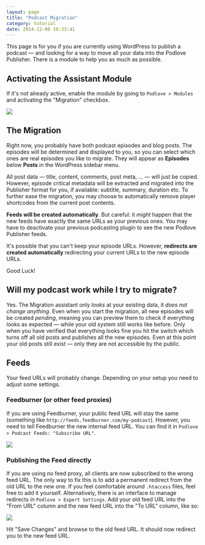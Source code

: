 ```yaml
---
layout: page
title: "Podcast Migration"
category: tutorial
date: 2014-12-08 10:33:41
---
```


This page is for you if you are currently using WordPress to publish a podcast — and looking for a way to move all your data into the Podlove Publisher. There is a module to help you as much as possible.

## Activating the Assistant Module

If it's not already active, enable the module by going to `Podlove > Modules` and activating the "Migration" checkbox.

<img src="{{ site.url }}/assets/migration/activate.jpg" class="img-responsive">

## The Migration

Right now, you probably have both podcast episodes and blog posts. The episodes will be determined and displayed to you, so you can select which ones are real episodes you like to migrate. They will appear as **Episodes** below **Posts** in the WordPress sidebar menu.

All post data — title, content, comments, post meta, ... — will just be copied. However, episode critical metadata will be extracted and migrated into the Publisher format for you, if available: subtitle, summary, duration etc. To further ease the migration, you may choose to automatically remove player shortcodes from the current post contents.

**Feeds will be created automatically**. But careful: it _might_ happen that the new feeds have exactly the same URLs as your previous ones. You may have to deactivate your previous podcasting plugin to see the new Podlove Publisher feeds.

It's possible that you can't keep your episode URLs. However, **redirects are created automatically** redirecting your current URLs to the new episode URLs.

Good Luck!

## Will my podcast work while I try to migrate?

Yes. The Migration assistant only *looks* at your existing data, it *does not change anything*. Even when you start the migration, all new episodes will be created *pending*, meaning you can preview them to check if everything looks as expected — while your old system still works like before. Only when you have verified that everything looks fine you hit the switch which turns off all old posts and publishes all the new episodes. Even at this point your old posts still exist — only they are not accessible by the public.

## Feeds

Your feed URLs will probably change. Depending on your setup you need to adjust some settings.

### Feedburner (or other feed proxies)

If you are using Feedburner, your public feed URL will stay the same (something like `http://feeds.feedburner.com/my-podcast`).
However, you need to tell Feedburner the new internal feed URL. You can find it in `Podlove > Podcast Feeds: "Subscribe URL"`.

<img src="{{ site.url }}/assets/migration/update_feedburner.jpg" class="img-responsive">

### Publishing the Feed directly

If you are using no feed proxy, all clients are now subscribed to the wrong feed URL.
The only way to fix this is to add a permanent redirect from the old URL to the new one.
If you feel comfortable around `.htaccess` files, feel free to add it yourself.
Alternatively, there is an interface to manage redirects in `Podlove > Expert Settings`.
Add your old feed URL into the "From URL" column and the new feed URL into the "To URL" column, like so:

<img src="{{ site.url }}/assets/migration/edit_redirects.jpg" class="img-responsive">


Hit "Save Changes" and browse to the old feed URL. It should now redirect you to the new feed URL.
